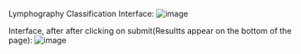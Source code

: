 Lymphography Classification Interface:
![image](https://github.com/user-attachments/assets/02f93352-c3cd-4341-9094-d09025715376)

Interface, after after clicking on submit(Resultts appear on the bottom of the page):
![image](https://github.com/user-attachments/assets/19ed7d47-2a20-4df4-824c-8464342d6cac)

